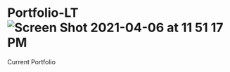 # Portfolio-LT![Screen Shot 2021-04-06 at 11 51 17 PM](https://user-images.githubusercontent.com/79895233/113807927-fcc72280-9732-11eb-91c3-83ebfae64676.png)
Current Portfolio 
